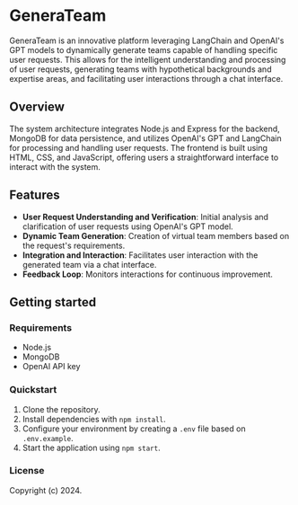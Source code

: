 # GeneraTeam

GeneraTeam is an innovative platform leveraging LangChain and OpenAI's GPT models to dynamically generate teams capable of handling specific user requests. This allows for the intelligent understanding and processing of user requests, generating teams with hypothetical backgrounds and expertise areas, and facilitating user interactions through a chat interface.

## Overview

The system architecture integrates Node.js and Express for the backend, MongoDB for data persistence, and utilizes OpenAI's GPT and LangChain for processing and handling user requests. The frontend is built using HTML, CSS, and JavaScript, offering users a straightforward interface to interact with the system.

## Features

- **User Request Understanding and Verification**: Initial analysis and clarification of user requests using OpenAI's GPT model.
- **Dynamic Team Generation**: Creation of virtual team members based on the request's requirements.
- **Integration and Interaction**: Facilitates user interaction with the generated team via a chat interface.
- **Feedback Loop**: Monitors interactions for continuous improvement.

## Getting started

### Requirements

- Node.js
- MongoDB
- OpenAI API key

### Quickstart

1. Clone the repository.
2. Install dependencies with `npm install`.
3. Configure your environment by creating a `.env` file based on `.env.example`.
4. Start the application using `npm start`.

### License

Copyright (c) 2024.